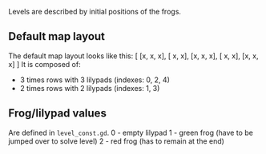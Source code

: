 Levels are described by initial positions of the frogs.
## Default map layout
The default map layout looks like this:
[
	[x, x, x],
	[  x, x],
	[x, x, x],
	[ x, x],
	[x, x, x]
]
It is composed of: 
- 3 times rows with 3 lilypads (indexes: 0, 2, 4)
- 2 times rows with 2 lilypads (indexes: 1, 3)
	
## Frog/lilypad values
Are defined in `level_const.gd`.
0 - empty lilypad
1 - green frog (have to be jumped over to solve level)
2 - red frog (has to remain at the end)
